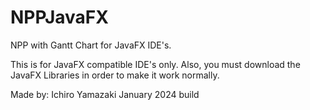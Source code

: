 # NPPJavaFX
NPP with Gantt Chart for JavaFX IDE's.

This is for JavaFX compatible IDE's only. Also, you must download the JavaFX Libraries in order to make it work normally.

Made by: Ichiro Yamazaki January 2024 build
